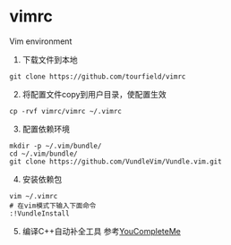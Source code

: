 # vimrc
Vim environment
1. 下载文件到本地
```
git clone https://github.com/tourfield/vimrc
```
2. 将配置文件copy到用户目录，使配置生效
```
cp -rvf vimrc/vimrc ~/.vimrc
```
3. 配置依赖环境
```
mkdir -p ~/.vim/bundle/
cd ~/.vim/bundle/
git clone https://github.com/VundleVim/Vundle.vim.git
```
4. 安装依赖包
```
vim ~/.vimrc
# 在vim模式下输入下面命令
:!VundleInstall
```
5. 编译C++自动补全工具
参考[YouCompleteMe](https://github.com/Valloric/YouCompleteMe.git)
